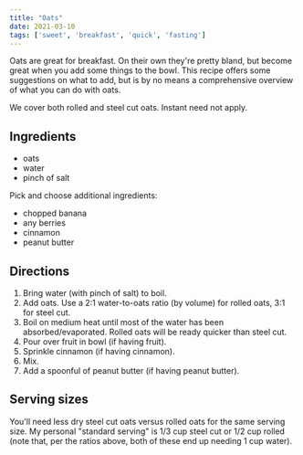 ```yaml
---
title: "Oats"
date: 2021-03-10
tags: ['sweet', 'breakfast', 'quick', 'fasting']
---
```


Oats are great for breakfast. On their own they're pretty bland, but become
great when you add some things to the bowl. This recipe offers some suggestions
on what to add, but is by no means a comprehensive overview of what you can do
with oats.

We cover both rolled and steel cut oats. Instant need not apply.

## Ingredients

- oats
- water
- pinch of salt

Pick and choose additional ingredients:

- chopped banana
- any berries
- cinnamon
- peanut butter

## Directions

1. Bring water (with pinch of salt) to boil.
2. Add oats. Use a 2:1 water-to-oats ratio (by volume) for rolled oats, 3:1 for
   steel cut.
3. Boil on medium heat until most of the water has been absorbed/evaporated.
   Rolled oats will be ready quicker than steel cut.
4. Pour over fruit in bowl (if having fruit).
5. Sprinkle cinnamon (if having cinnamon).
6. Mix.
7. Add a spoonful of peanut butter (if having peanut butter).

## Serving sizes

You'll need less dry steel cut oats versus rolled oats for the same serving
size. My personal "standard serving" is 1/3 cup steel cut or 1/2 cup rolled
(note that, per the ratios above, both of these end up needing 1 cup water).
